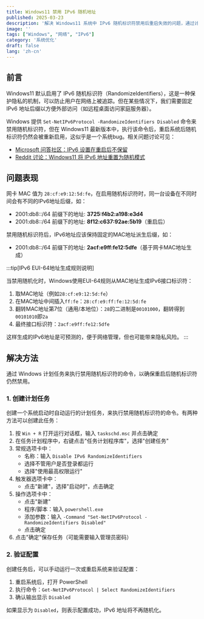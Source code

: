 ```yaml
---
title: Windows11 禁用 IPv6 随机地址
published: 2025-03-23
description: '解决 Windows11 系统中 IPv6 随机标识符禁用后重启失效的问题，通过计划任务实现持久化设置'
image: ''
tags: ["Windows", "网络", "IPv6"]
category: '系统优化'
draft: false 
lang: 'zh-cn'
---
```


## 前言

Windows11 默认启用了 IPv6 随机标识符（RandomizeIdentifiers），这是一种保护隐私的机制，可以防止用户在网络上被追踪。但在某些情况下，我们需要固定 IPv6 地址后缀以方便外部访问（如远程桌面访问家庭服务器）。

Windows 提供 `Set-NetIPv6Protocol -RandomizeIdentifiers Disabled` 命令来禁用随机标识符，但在 Windows11 最新版本中，执行该命令后，重启系统后随机标识符仍然会被重新启用，这似乎是一个系统bug。相关问题讨论可见：
- [Microsoft 问答社区：IPv6 设置在重启后不保留](https://learn.microsoft.com/en-us/answers/questions/1130080/ipv6-settings-not-remaing-after-reboot)
- [Reddit 讨论：Windows11 将 IPv6 地址重置为随机模式](https://www.reddit.com/r/ipv6/comments/1el83oy/ipv6_eui64_address_non_random_windows_11_reverts/)

## 问题表现

网卡 MAC 值为 `28:cf:e9:12:5d:fe`，在启用随机标识符时，同一台设备在不同时间会有不同的IPv6地址后缀，如：
- 2001:db8::/64 前缀下的地址: **3725:f4b2:a198:e3d4**
- 2001:db8::/64 前缀下的地址: **8f12:c637:92ae:5b19**（重启后）

禁用随机标识符后，IPv6地址应该保持固定的MAC地址派生后缀，如：
- 2001:db8::/64 前缀下的地址: **2acf:e9ff:fe12:5dfe**（基于网卡MAC地址生成）

:::tip[IPv6 EUI-64地址生成规则说明]

当禁用随机化时，Windows使用EUI-64规则从MAC地址生成IPv6接口标识符：
1. 取MAC地址（例如`28:cf:e9:12:5d:fe`）
2. 在MAC地址中间插入`ff:fe`：`28:cf:e9:ff:fe:12:5d:fe`
3. 翻转MAC地址第7位（通用/本地位）：`28`的二进制是`00101000`，翻转得到`00101010`即`2a`
4. 最终接口标识符：`2acf:e9ff:fe12:5dfe`

这样生成的IPv6地址是可预测的，便于网络管理，但也可能带来隐私风险。
:::

## 解决方法

通过 Windows 计划任务来执行禁用随机标识符的命令，以确保重启后随机标识符仍然禁用。

### 1. 创建计划任务

创建一个系统启动时自动运行的计划任务，来执行禁用随机标识符的命令。有两种方法可以创建此任务：

1. 按 `Win + R` 打开运行对话框，输入 `taskschd.msc` 并点击确定
2. 在任务计划程序中，右键点击"任务计划程序库"，选择"创建任务"
3. 常规选项卡中：
    - 名称：输入 `Disable IPv6 RandomizeIdentifiers`
    - 选择不管用户是否登录都运行
    - 选择"使用最高权限运行"
4. 触发器选项卡中：
    - 点击"新建"，选择"启动时"，点击确定
5. 操作选项卡中：
    - 点击"新建"
    - 程序/脚本：输入 `powershell.exe`
    - 添加参数：输入 `-Command "Set-NetIPv6Protocol -RandomizeIdentifiers Disabled"`
    - 点击确定
6. 点击"确定"保存任务（可能需要输入管理员密码）

### 2. 验证配置

创建任务后，可以手动运行一次或重启系统来验证配置：

1. 重启系统后，打开 PowerShell
2. 执行命令：`Get-NetIPv6Protocol | Select RandomizeIdentifiers`
3. 确认输出显示 `Disabled`

如果显示为 `Disabled`，则表示配置成功，IPv6 地址将不再随机化。
